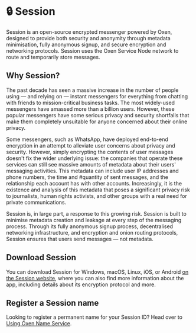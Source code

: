 # 🔒 Session

Session is an open-source encrypted messenger powered by Oxen, designed to provide both security and anonymity through metadata minimisation, fully anonymous signup, and secure encryption and networking protocols. Session uses the Oxen Service Node network to route and temporarily store messages.

## Why Session?

The past decade has seen a massive increase in the number of people using — and relying on — instant messengers for everything from chatting with friends to mission-critical business tasks. The most widely-used messengers have amassed more than a billion users. However, these popular messengers have some serious privacy and security shortfalls that make them completely unsuitable for anyone concerned about their online privacy.

Some messengers, such as WhatsApp, have deployed end-to-end encryption in an attempt to alleviate user concerns about privacy and security. However, simply encrypting the contents of user messages doesn't fix the wider underlying issue: the companies that operate these services can still see massive amounts of metadata about their users' messaging activities. This metadata can include user IP addresses and phone numbers, the time and \#️quantity of sent messages, and the relationship each account has with other accounts. Increasingly, it is the existence and analysis of this metadata that poses a significant privacy risk to journalists, human rights activists, and other groups with a real need for private communications.

Session is, in large part, a response to this growing risk. Session is built to minimise metadata creation and leakage at every step of the messaging process. Through its fully anonymous signup process, decentralised networking infrastructure, and encryption and onion routing protocols, Session ensures that users send messages — not metadata.

## Download Session

You can download Session for Windows, macOS, Linux, iOS, or Android [on the Session website](https://getsession.org), where you can also find more information about the app, including details about its encryption protocol and more.

## Register a Session name

Looking to register a permanent name for your Session ID? Head over to [Using Oxen Name Service](../../using-the-oxen-blockchain/using-oxen-name-system.md).

